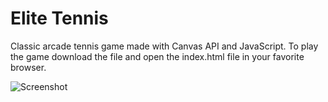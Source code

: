 # Elite Tennis
Classic arcade tennis game made with Canvas API and JavaScript.
To play the game download the file and open the index.html file in your favorite browser. 

![Screenshot](http://s20.postimg.org/wswgpg4zh/Tennis_Game_New.png "Screenshot of project")
